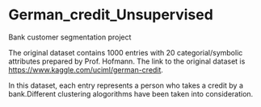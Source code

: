 # German_credit_Unsupervised

Bank customer segmentation project

The original dataset contains 1000 entries with 20 categorial/symbolic attributes prepared by Prof. Hofmann.
The link to the original dataset is  https://www.kaggle.com/uciml/german-credit.

In this dataset, each entry represents a person who takes a credit by a bank.Different clustering alogorithms have been taken into consideration.
